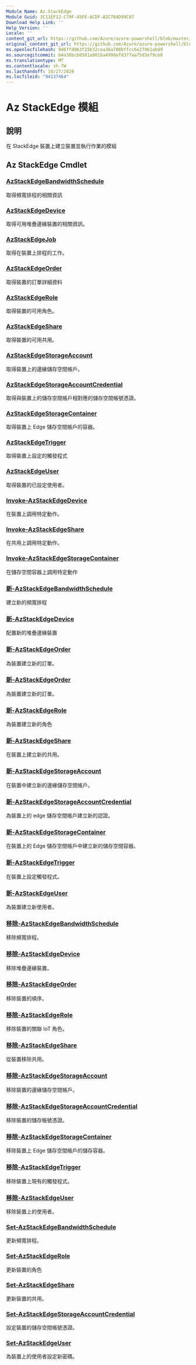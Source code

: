 ```yaml
---
Module Name: Az.StackEdge
Module Guid: 3C11EF12-C79F-45FE-ACDF-A2C784D99C97
Download Help Link: ''
Help Version: ''
Locale: ''
content_git_url: https://github.com/Azure/azure-powershell/blob/master/src/StackEdge/StackEdge/help/Az.StackEdge.md
original_content_git_url: https://github.com/Azure/azure-powershell/blob/master/src/StackEdge/StackEdge/help/Az.StackEdge.md
ms.openlocfilehash: 9d6ffd063f25b32cea36a708bffcc6e27061ab89
ms.sourcegitcommit: b4a38bcb0501a9016a4998efd377aa75d3ef9ce8
ms.translationtype: MT
ms.contentlocale: zh-TW
ms.lasthandoff: 10/27/2020
ms.locfileid: "94137464"
---
```

# Az StackEdge 模組
## 說明
在 StackEdge 裝置上建立裝置並執行作業的模組

## Az StackEdge Cmdlet
### [AzStackEdgeBandwidthSchedule](Get-AzStackEdgeBandwidthSchedule.md)
取得頻寬排程的相關資訊

### [AzStackEdgeDevice](Get-AzStackEdgeDevice.md)
取得可用堆疊邊緣裝置的相關資訊。

### [AzStackEdgeJob](Get-AzStackEdgeJob.md)
取得在裝置上排程的工作。

### [AzStackEdgeOrder](Get-AzStackEdgeOrder.md)
取得裝置的訂單詳細資料

### [AzStackEdgeRole](Get-AzStackEdgeRole.md)
取得裝置的可用角色。

### [AzStackEdgeShare](Get-AzStackEdgeShare.md)
取得裝置的可用共用。

### [AzStackEdgeStorageAccount](Get-AzStackEdgeStorageAccount.md)
取得裝置上的邊緣儲存空間帳戶。

### [AzStackEdgeStorageAccountCredential](Get-AzStackEdgeStorageAccountCredential.md)
取得與裝置上的儲存空間帳戶相對應的儲存空間帳號憑證。

### [AzStackEdgeStorageContainer](Get-AzStackEdgeStorageContainer.md)
取得裝置上 Edge 儲存空間帳戶的容器。

### [AzStackEdgeTrigger](Get-AzStackEdgeTrigger.md)
取得裝置上設定的觸發程式
 

### [AzStackEdgeUser](Get-AzStackEdgeUser.md)
取得裝置的已設定使用者。

### [Invoke-AzStackEdgeDevice](Invoke-AzStackEdgeDevice.md)
在裝置上調用特定動作。

### [Invoke-AzStackEdgeShare](Invoke-AzStackEdgeShare.md)
在共用上調用特定動作。

### [Invoke-AzStackEdgeStorageContainer](Invoke-AzStackEdgeStorageContainer.md)
在儲存空間容器上調用特定動作

### [新-AzStackEdgeBandwidthSchedule](New-AzStackEdgeBandwidthSchedule.md)
建立新的頻寬排程

### [新-AzStackEdgeDevice](New-AzStackEdgeDevice.md)
配置新的堆疊邊緣裝置

### [新-AzStackEdgeOrder](New-AzStackEdgeOrder.md)
為裝置建立新的訂單。

### [新-AzStackEdgeOrder](New-AzStackEdgeOrder.md)
為裝置建立新的訂單。

### [新-AzStackEdgeRole](New-AzStackEdgeRole.md)
為裝置建立新的角色

### [新-AzStackEdgeShare](New-AzStackEdgeShare.md)
在裝置上建立新的共用。

### [新-AzStackEdgeStorageAccount](New-AzStackEdgeStorageAccount.md)
在裝置中建立新的邊緣儲存空間帳戶。

### [新-AzStackEdgeStorageAccountCredential](New-AzStackEdgeStorageAccountCredential.md)
為裝置上的 edge 儲存空間帳戶建立新的認證。

### [新-AzStackEdgeStorageContainer](New-AzStackEdgeStorageContainer.md)
在裝置上的 Edge 儲存空間帳戶中建立新的儲存空間容器。

### [新-AzStackEdgeTrigger](New-AzStackEdgeTrigger.md)
在裝置上設定觸發程式。

### [新-AzStackEdgeUser](New-AzStackEdgeUser.md)
為裝置建立新使用者。

### [移除-AzStackEdgeBandwidthSchedule](Remove-AzStackEdgeBandwidthSchedule.md)
移除頻寬排程。

### [移除-AzStackEdgeDevice](Remove-AzStackEdgeDevice.md)
移除堆疊邊緣裝置。

### [移除-AzStackEdgeOrder](Remove-AzStackEdgeOrder.md)
移除裝置的順序。

### [移除-AzStackEdgeRole](Remove-AzStackEdgeRole.md)
移除裝置的關聯 IoT 角色。

### [移除-AzStackEdgeShare](Remove-AzStackEdgeShare.md)
從裝置移除共用。

### [移除-AzStackEdgeStorageAccount](Remove-AzStackEdgeStorageAccount.md)
移除裝置的邊緣儲存空間帳戶。

### [移除-AzStackEdgeStorageAccountCredential](Remove-AzStackEdgeStorageAccountCredential.md)
移除裝置的儲存帳號憑證。

### [移除-AzStackEdgeStorageContainer](Remove-AzStackEdgeStorageContainer.md)
移除裝置上 Edge 儲存空間帳戶的儲存容器。

### [移除-AzStackEdgeTrigger](Remove-AzStackEdgeTrigger.md)
移除裝置上現有的觸發程式。

### [移除-AzStackEdgeUser](Remove-AzStackEdgeUser.md)
移除裝置上的使用者。

### [Set-AzStackEdgeBandwidthSchedule](Set-AzStackEdgeBandwidthSchedule.md)
更新頻寬排程。

### [Set-AzStackEdgeRole](Set-AzStackEdgeRole.md)
更新裝置的角色

### [Set-AzStackEdgeShare](Set-AzStackEdgeShare.md)
更新裝置的共用。

### [Set-AzStackEdgeStorageAccountCredential](Set-AzStackEdgeStorageAccountCredential.md)
設定裝置的儲存空間帳號憑證。

### [Set-AzStackEdgeUser](Set-AzStackEdgeUser.md)
為裝置上的使用者設定新密碼。

